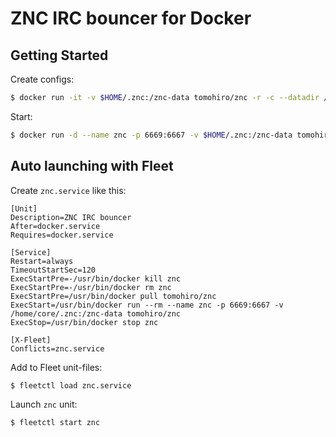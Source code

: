 ZNC IRC bouncer for Docker
================================================================================


Getting Started
--------------------------------------------------------------------------------

Create configs:

```sh
$ docker run -it -v $HOME/.znc:/znc-data tomohiro/znc -r -c --datadir /znc-data
```

Start:

```sh
$ docker run -d --name znc -p 6669:6667 -v $HOME/.znc:/znc-data tomohiro/znc
```


Auto launching with Fleet
--------------------------------------------------------------------------------

Create `znc.service` like this:

```
[Unit]
Description=ZNC IRC bouncer
After=docker.service
Requires=docker.service

[Service]
Restart=always
TimeoutStartSec=120
ExecStartPre=-/usr/bin/docker kill znc
ExecStartPre=-/usr/bin/docker rm znc
ExecStartPre=/usr/bin/docker pull tomohiro/znc
ExecStart=/usr/bin/docker run --rm --name znc -p 6669:6667 -v /home/core/.znc:/znc-data tomohiro/znc
ExecStop=/usr/bin/docker stop znc

[X-Fleet]
Conflicts=znc.service
```

Add to Fleet unit-files:

```sh
$ fleetctl load znc.service
```

Launch `znc` unit:

```sh
$ fleetctl start znc
```
